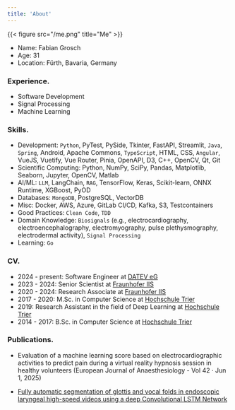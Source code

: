 ```yaml
---
title: 'About'
---
```


{{< figure src="/me.png" title="Me" >}}


* Name: Fabian Grosch
* Age: 31
* Location: Fürth, Bavaria, Germany

### Experience.

* Software Development
* Signal Processing
* Machine Learning

### Skills.

* Development: `Python`, PyTest, PySide, Tkinter, FastAPI, Streamlit, `Java`, `Spring`, Android, Apache Commons, `TypeScript`, HTML, CSS, `Angular`, VueJS, Vuetify, Vue Router, Pinia, OpenAPI, D3, C++, OpenCV, Qt, Git
* Scientific Computing: Python, NumPy, SciPy, Pandas, Matplotlib, Seaborn, Jupyter, OpenCV, Matlab
* AI/ML: `LLM`, LangChain, `RAG`, TensorFlow, Keras, Scikit-learn, ONNX Runtime, XGBoost, PyOD
* Databases: `MongoDB`, PostgreSQL, VectorDB
* Misc: Docker, AWS, Azure, GitLab CI/CD, Kafka, S3, Testcontainers
* Good Practices: `Clean Code`, `TDD`
* Domain Knowledge: `Biosignals` (e.g., electrocardiography, electroencephalography, electromyography, pulse plethysmography, electrodermal activity), `Signal Processing`
* Learning: `Go`

### CV.

- 2024 - present: Software Engineer at [DATEV eG](https://www.datev.de)
- 2023 - 2024: Senior Scientist at [Fraunhofer IIS](https://www.iis.fraunhofer.de/en.html)
- 2020 - 2024: Research Associate at [Fraunhofer IIS](https://www.iis.fraunhofer.de/en.html)
- 2017 - 2020: M.Sc. in Computer Science at [Hochschule Trier](https://www.hochschule-trier.de)
- 2019: Research Assistant in the field of Deep Learning at [Hochschule Trier](https://www.hochschule-trier.de)
- 2014 - 2017: B.Sc. in Computer Science at [Hochschule Trier](https://www.hochschule-trier.de)

### Publications.

- Evaluation of a machine learning score based on electrocardiographic activities to predict pain during a virtual reality hypnosis session in healthy volunteers (European Journal of Anaesthesiology - Vol 42 · Jun 1, 2025)

- [Fully automatic segmentation of glottis and vocal folds in endoscopic laryngeal high-speed videos using a deep Convolutional LSTM Network](https://journals.plos.org/plosone/article?id=10.1371/journal.pone.0227791)
